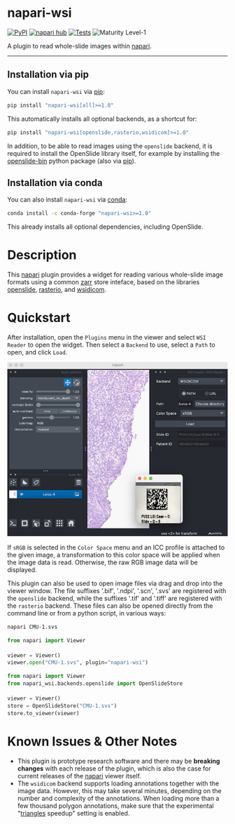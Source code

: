 # napari-wsi

[![PyPI](https://img.shields.io/pypi/v/napari-wsi.svg?color=green)](https://pypi.org/project/napari-wsi)
[![napari hub](https://img.shields.io/endpoint?url=https://api.napari-hub.org/shields/napari-wsi)](https://napari-hub.org/plugins/napari-wsi)
[![Tests](https://github.com/AstraZeneca/napari-wsi/actions/workflows/main.yml/badge.svg)](https://github.com/AstraZeneca/napari-wsi/actions)
![Maturity Level-1](https://img.shields.io/badge/Maturity%20Level-ML--1-yellow)

A plugin to read whole-slide images within [napari].

---

## Installation via pip

You can install `napari-wsi` via [pip]:

```bash
pip install "napari-wsi[all]>=1.0"
```

This automatically installs all optional backends, as a shortcut for:

```bash
pip install "napari-wsi[openslide,rasterio,wsidicom]>=1.0"
```

In addition, to be able to read images using the `openslide` backend, it is
required to install the OpenSlide library itself, for example by installing the
[openslide-bin] python package (also via [pip]).

## Installation via conda

You can also install `napari-wsi` via [conda]:

```bash
conda install -c conda-forge "napari-wsi>=1.0"
```

This already installs all optional dependencies, including OpenSlide.

# Description

This [napari] plugin provides a widget for reading various whole-slide image
formats using a common [zarr] store inteface, based on the libraries
[openslide], [rasterio], and [wsidicom].

# Quickstart

After installation, open the `Plugins` menu in the viewer and select
`WSI Reader` to open the widget. Then select a `Backend` to use, select a `Path`
to open, and click `Load`.

![The napari viewer displaying a sample image.](./resources/sample_data.jpg)

If `sRGB` is selected in the `Color Space` menu and an ICC profile is attached
to the given image, a transformation to this color space will be applied when
the image data is read. Otherwise, the raw RGB image data will be displayed.

This plugin can also be used to open image files via drag and drop into the
viewer window. The file suffixes '.bif', '.ndpi', '.scn', '.svs' are registered
with the `openslide` backend, while the suffixes '.tif' and '.tiff' are
registered with the `rasterio` backend. These files can also be opened directly
from the command line or from a python script, in various ways:

```bash
napari CMU-1.svs
```

```python
from napari import Viewer

viewer = Viewer()
viewer.open("CMU-1.svs", plugin="napari-wsi")
```

```python
from napari import Viewer
from napari_wsi.backends.openslide import OpenSlideStore

viewer = Viewer()
store = OpenSlideStore("CMU-1.svs")
store.to_viewer(viewer)
```

# Known Issues & Other Notes

- This plugin is prototype research software and there may be **breaking
  changes** with each release of the plugin, which is also the case for current
  releases of the [napari] viewer itself.
- The `wsidicom` backend supports loading annotations together with the image
  data. However, this may take several minutes, depending on the number and
  complexity of the annotations. When loading more than a few thousand polygon
  annotations, make sure that the experimental "[triangles] speedup" setting is
  enabled.

[conda]: https://conda-forge.org/
[napari]: https://github.com/napari/napari
[openslide]: https://github.com/openslide/openslide-python
[openslide-bin]: https://pypi.org/project/openslide-bin/
[pip]: https://github.com/pypa/pip
[rasterio]: https://github.com/rasterio/rasterio
[triangles]: https://napari.org/island-dispatch/blog/triangles_speedup_beta.html
[wsidicom]: https://github.com/imi-bigpicture/wsidicom
[zarr]: https://github.com/zarr-developers/zarr-python
